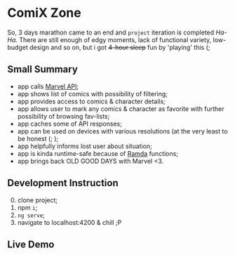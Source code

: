 # ComiX Zone

So, 3 days marathon came to an end and ```project``` iteration is completed *Ha-Ha*. 
There are still enough of edgy moments, lack of functional variety, low-budget design and so on, but i got ~~4-hour sleep~~ fun by 'playing' this (;

## Small Summary

- app calls [Marvel API](https://developer.marvel.com/);
- app shows list of comics with possibility of filtering;
- app provides access to comics & character details;
- app allows user to mark any comics & character as favorite with further possibility of browsing fav-lists;
- app caches some of API responses;
- app can be used on devices with various resolutions (at the very least to be honest (; );
- app helpfully informs lost user about situation;
- app is kinda runtime-safe because of [Ramda](http://ramdajs.com/) functions;
- app brings back OLD GOOD DAYS with Marvel <3. 

## Development Instruction

0. clone project;
1. npm ```i```;
2. ```ng serve```;
3. navigate to localhost:4200 & chill ;P

## Live Demo 


